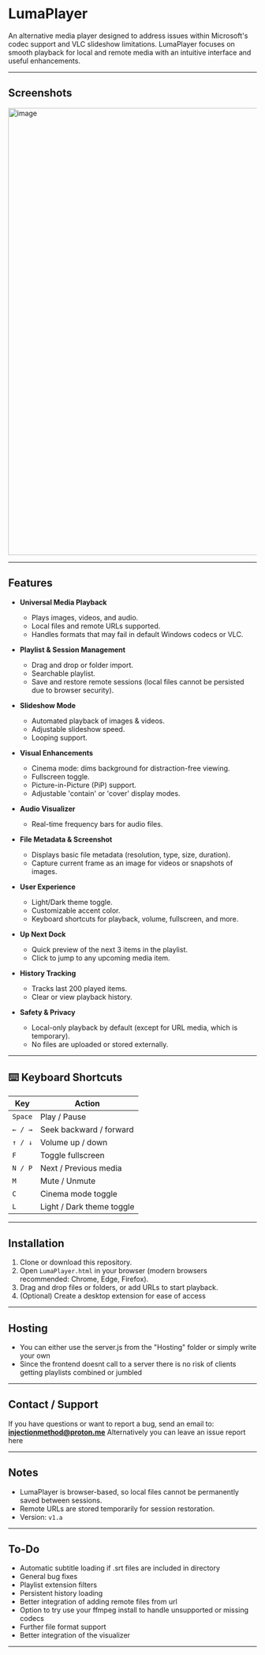 # LumaPlayer

An alternative media player designed to address issues within Microsoft's codec support and VLC slideshow limitations. LumaPlayer focuses on smooth playback for local and remote media with an intuitive interface and useful enhancements.

---

## Screenshots


<img width="1221" height="905" alt="image" src="https://github.com/user-attachments/assets/a7a621aa-c7cf-4aab-8a2e-511cc0e51f0c" />

---

## Features

- **Universal Media Playback**
  - Plays images, videos, and audio.
  - Local files and remote URLs supported.
  - Handles formats that may fail in default Windows codecs or VLC.

- **Playlist & Session Management**
  - Drag and drop or folder import.
  - Searchable playlist.
  - Save and restore remote sessions (local files cannot be persisted due to browser security).

- **Slideshow Mode**
  - Automated playback of images & videos.
  - Adjustable slideshow speed.
  - Looping support.

- **Visual Enhancements**
  - Cinema mode: dims background for distraction-free viewing.
  - Fullscreen toggle.
  - Picture-in-Picture (PiP) support.
  - Adjustable 'contain' or 'cover' display modes.

- **Audio Visualizer**
  - Real-time frequency bars for audio files.

- **File Metadata & Screenshot**
  - Displays basic file metadata (resolution, type, size, duration).
  - Capture current frame as an image for videos or snapshots of images.

- **User Experience**
  - Light/Dark theme toggle.
  - Customizable accent color.
  - Keyboard shortcuts for playback, volume, fullscreen, and more.

- **Up Next Dock**
  - Quick preview of the next 3 items in the playlist.
  - Click to jump to any upcoming media item.

- **History Tracking**
  - Tracks last 200 played items.
  - Clear or view playback history.

- **Safety & Privacy**
  - Local-only playback by default (except for URL media, which is temporary).
  - No files are uploaded or stored externally.

---

## ⌨️ Keyboard Shortcuts

| Key       | Action                          |
|-----------|--------------------------------|
| `Space`   | Play / Pause                   |
| `← / →`   | Seek backward / forward        |
| `↑ / ↓`   | Volume up / down               |
| `F`       | Toggle fullscreen              |
| `N / P`   | Next / Previous media          |
| `M`       | Mute / Unmute                  |
| `C`       | Cinema mode toggle             |
| `L`       | Light / Dark theme toggle      |

---

## Installation

1. Clone or download this repository.
2. Open `LumaPlayer.html` in your browser (modern browsers recommended: Chrome, Edge, Firefox).
3. Drag and drop files or folders, or add URLs to start playback.
4. (Optional) Create a desktop extension for ease of access

---

## Hosting

- You can either use the server.js from the "Hosting" folder or simply write your own
- Since the frontend doesnt call to a server there is no risk of clients getting playlists combined or jumbled

---

## Contact / Support

If you have questions or want to report a bug, send an email to:  
**injectionmethod@proton.me**
Alternatively you can leave an issue report here

---

## Notes

- LumaPlayer is browser-based, so local files cannot be permanently saved between sessions.
- Remote URLs are stored temporarily for session restoration.
- Version: `v1.a`

---

## To-Do

- Automatic subtitle loading if .srt files are included in directory
- General bug fixes
- Playlist extension filters
- Persistent history loading
- Better integration of adding remote files from url
- Option to try use your ffmpeg install to handle unsupported or missing codecs
- Further file format support
- Better integration of the visualizer

---

